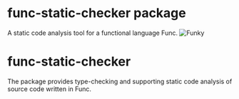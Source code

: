 # func-static-checker package

A static code analysis tool for a functional language Func.
![Funky](https://github.com/[username]/[reponame]/blob/[branch]/image.jpg?raw=true)
# func-static-checker
The package provides type-checking and supporting static code analysis of source code written in Func.
